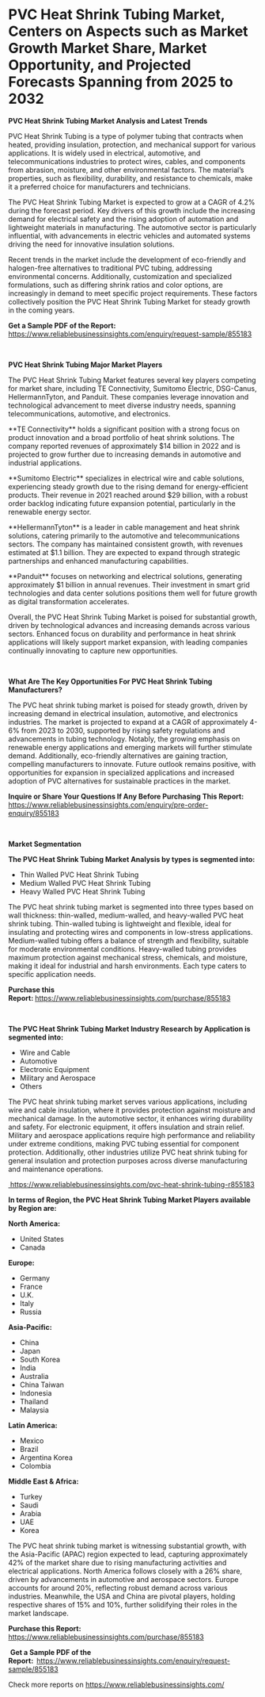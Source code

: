 <p><h1>PVC Heat Shrink Tubing Market, Centers on Aspects such as Market Growth Market Share, Market Opportunity, and Projected Forecasts Spanning from 2025 to 2032</h1></p><p><strong>PVC Heat Shrink Tubing Market Analysis and Latest Trends</strong></p>
<p><p>PVC Heat Shrink Tubing is a type of polymer tubing that contracts when heated, providing insulation, protection, and mechanical support for various applications. It is widely used in electrical, automotive, and telecommunications industries to protect wires, cables, and components from abrasion, moisture, and other environmental factors. The material’s properties, such as flexibility, durability, and resistance to chemicals, make it a preferred choice for manufacturers and technicians.</p><p>The PVC Heat Shrink Tubing Market is expected to grow at a CAGR of 4.2% during the forecast period. Key drivers of this growth include the increasing demand for electrical safety and the rising adoption of automation and lightweight materials in manufacturing. The automotive sector is particularly influential, with advancements in electric vehicles and automated systems driving the need for innovative insulation solutions.</p><p>Recent trends in the market include the development of eco-friendly and halogen-free alternatives to traditional PVC tubing, addressing environmental concerns. Additionally, customization and specialized formulations, such as differing shrink ratios and color options, are increasingly in demand to meet specific project requirements. These factors collectively position the PVC Heat Shrink Tubing Market for steady growth in the coming years.</p></p>
<p><strong>Get a Sample PDF of the Report:&nbsp;</strong> <a href="https://www.reliablebusinessinsights.com/enquiry/request-sample/855183?utm_campaign=2226&utm_medium=2&utm_source=Github&utm_content=ia&utm_term=20022025&utm_id=pvc-heat-shrink-tubing">https://www.reliablebusinessinsights.com/enquiry/request-sample/855183</a></p>
<p>&nbsp;</p>
<p><strong>PVC Heat Shrink Tubing Major Market Players</strong></p>
<p><p>The PVC Heat Shrink Tubing Market features several key players competing for market share, including TE Connectivity, Sumitomo Electric, DSG-Canus, HellermannTyton, and Panduit. These companies leverage innovation and technological advancement to meet diverse industry needs, spanning telecommunications, automotive, and electronics.</p><p>**TE Connectivity** holds a significant position with a strong focus on product innovation and a broad portfolio of heat shrink solutions. The company reported revenues of approximately $14 billion in 2022 and is projected to grow further due to increasing demands in automotive and industrial applications.</p><p>**Sumitomo Electric** specializes in electrical wire and cable solutions, experiencing steady growth due to the rising demand for energy-efficient products. Their revenue in 2021 reached around $29 billion, with a robust order backlog indicating future expansion potential, particularly in the renewable energy sector.</p><p>**HellermannTyton** is a leader in cable management and heat shrink solutions, catering primarily to the automotive and telecommunications sectors. The company has maintained consistent growth, with revenues estimated at $1.1 billion. They are expected to expand through strategic partnerships and enhanced manufacturing capabilities.</p><p>**Panduit** focuses on networking and electrical solutions, generating approximately $1 billion in annual revenues. Their investment in smart grid technologies and data center solutions positions them well for future growth as digital transformation accelerates.</p><p>Overall, the PVC Heat Shrink Tubing Market is poised for substantial growth, driven by technological advances and increasing demands across various sectors. Enhanced focus on durability and performance in heat shrink applications will likely support market expansion, with leading companies continually innovating to capture new opportunities.</p></p>
<p>&nbsp;</p>
<p><strong>What Are The Key Opportunities For PVC Heat Shrink Tubing Manufacturers?</strong></p>
<p><p>The PVC heat shrink tubing market is poised for steady growth, driven by increasing demand in electrical insulation, automotive, and electronics industries. The market is projected to expand at a CAGR of approximately 4-6% from 2023 to 2030, supported by rising safety regulations and advancements in tubing technology. Notably, the growing emphasis on renewable energy applications and emerging markets will further stimulate demand. Additionally, eco-friendly alternatives are gaining traction, compelling manufacturers to innovate. Future outlook remains positive, with opportunities for expansion in specialized applications and increased adoption of PVC alternatives for sustainable practices in the market.</p></p>
<p><strong>Inquire or Share Your Questions If Any Before Purchasing This Report:</strong> <a href="https://www.reliablebusinessinsights.com/enquiry/pre-order-enquiry/855183?utm_campaign=2226&utm_medium=2&utm_source=Github&utm_content=ia&utm_term=20022025&utm_id=pvc-heat-shrink-tubing">https://www.reliablebusinessinsights.com/enquiry/pre-order-enquiry/855183</a></p>
<p>&nbsp;</p>
<p><strong>Market Segmentation</strong></p>
<p><strong>The PVC Heat Shrink Tubing Market Analysis by types is segmented into:</strong></p>
<p><ul><li>Thin Walled PVC Heat Shrink Tubing</li><li>Medium Walled PVC Heat Shrink Tubing</li><li>Heavy Walled PVC Heat Shrink Tubing</li></ul></p>
<p><p>The PVC heat shrink tubing market is segmented into three types based on wall thickness: thin-walled, medium-walled, and heavy-walled PVC heat shrink tubing. Thin-walled tubing is lightweight and flexible, ideal for insulating and protecting wires and components in low-stress applications. Medium-walled tubing offers a balance of strength and flexibility, suitable for moderate environmental conditions. Heavy-walled tubing provides maximum protection against mechanical stress, chemicals, and moisture, making it ideal for industrial and harsh environments. Each type caters to specific application needs.</p></p>
<p><strong>Purchase this Report:&nbsp;</strong><a href="https://www.reliablebusinessinsights.com/purchase/855183?utm_campaign=2226&utm_medium=2&utm_source=Github&utm_content=ia&utm_term=20022025&utm_id=pvc-heat-shrink-tubing">https://www.reliablebusinessinsights.com/purchase/855183</a></p>
<p>&nbsp;</p>
<p><strong>The PVC Heat Shrink Tubing Market Industry Research by Application is segmented into:</strong></p>
<p><ul><li>Wire and Cable</li><li>Automotive</li><li>Electronic Equipment</li><li>Military and Aerospace</li><li>Others</li></ul></p>
<p><p>The PVC heat shrink tubing market serves various applications, including wire and cable insulation, where it provides protection against moisture and mechanical damage. In the automotive sector, it enhances wiring durability and safety. For electronic equipment, it offers insulation and strain relief. Military and aerospace applications require high performance and reliability under extreme conditions, making PVC tubing essential for component protection. Additionally, other industries utilize PVC heat shrink tubing for general insulation and protection purposes across diverse manufacturing and maintenance operations.</p></p>
<p><a href="https://www.reliablebusinessinsights.com/pvc-heat-shrink-tubing-r855183?utm_campaign=2226&utm_medium=2&utm_source=Github&utm_content=ia&utm_term=20022025&utm_id=pvc-heat-shrink-tubing">&nbsp;https://www.reliablebusinessinsights.com/pvc-heat-shrink-tubing-r855183</a></p>
<p><strong>In terms of Region, the PVC Heat Shrink Tubing Market Players available by Region are:</strong></p>
<p>
    <p> <strong> North America: </strong>
        <ul>
            <li>United States</li>
            <li>Canada</li>
        </ul>
        </p> 
    <p> <strong> Europe: </strong>
        <ul>
            <li>Germany</li>
            <li>France</li>
            <li>U.K.</li>
            <li>Italy</li>
            <li>Russia</li>
        </ul>
        </p> 
    <p> <strong> Asia-Pacific: </strong>
        <ul>
            <li>China</li>
            <li>Japan</li>
            <li>South Korea</li>
            <li>India</li>
            <li>Australia</li>
            <li>China Taiwan</li>
            <li>Indonesia</li>
            <li>Thailand</li>
            <li>Malaysia</li>
        </ul>
        </p> 
    <p> <strong> Latin America: </strong>
        <ul>
            <li>Mexico</li>
            <li>Brazil</li>
            <li>Argentina Korea</li>
            <li>Colombia</li>
        </ul>
        </p> 
    <p> <strong> Middle East & Africa: </strong>
        <ul>
            <li>Turkey</li>
            <li>Saudi</li>
            <li>Arabia</li>
            <li>UAE</li>
            <li>Korea</li>
        </ul>
    </p>
    </p>
<p><p>The PVC heat shrink tubing market is witnessing substantial growth, with the Asia-Pacific (APAC) region expected to lead, capturing approximately 42% of the market share due to rising manufacturing activities and electrical applications. North America follows closely with a 26% share, driven by advancements in automotive and aerospace sectors. Europe accounts for around 20%, reflecting robust demand across various industries. Meanwhile, the USA and China are pivotal players, holding respective shares of 15% and 10%, further solidifying their roles in the market landscape.</p></p>
<p><strong>Purchase this Report: </strong><a href="https://www.reliablebusinessinsights.com/purchase/855183?utm_campaign=2226&utm_medium=2&utm_source=Github&utm_content=ia&utm_term=20022025&utm_id=pvc-heat-shrink-tubing">https://www.reliablebusinessinsights.com/purchase/855183</a></p>
<p>&nbsp;<strong>Get a Sample PDF of the Report:&nbsp;&nbsp;</strong><a href="https://www.reliablebusinessinsights.com/enquiry/request-sample/855183?utm_campaign=2226&utm_medium=2&utm_source=Github&utm_content=ia&utm_term=20022025&utm_id=pvc-heat-shrink-tubing">https://www.reliablebusinessinsights.com/enquiry/request-sample/855183</a></p>
<p><strong></strong></p>
<p>Check more reports on <a href="https://www.reliablebusinessinsights.com/?utm_campaign=2226&utm_medium=2&utm_source=Github&utm_content=ia&utm_term=20022025&utm_id=pvc-heat-shrink-tubing">https://www.reliablebusinessinsights.com/</a></p>